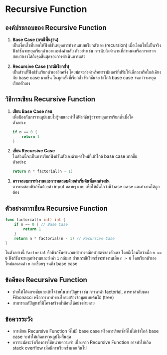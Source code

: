 # Recursive Function

## องค์ประกอบของ Recursive Function

1. **Base Case (กรณีพื้นฐาน)**  
   เป็นเงื่อนไขที่บอกให้ฟังก์ชันหยุดการทำงานแบบเรียกตัวเอง (recursion) เมื่อเงื่อนไขนี้เป็นจริง ฟังก์ชันจะหยุดเรียกตัวเองและส่งค่ากลับ ตัวอย่างเช่น การนับถึงจำนวนที่กำหนดหรือการตรวจสอบว่าเราได้ถึงจุดสิ้นสุดของการดำเนินการแล้ว

2. **Recursive Case (กรณีเรียกซ้ำ)**  
   เป็นส่วนที่ฟังก์ชันเรียกตัวเองอีกครั้ง โดยมักจะส่งค่าหรือพารามิเตอร์ที่ปรับให้เล็กลงหรือใกล้เคียงกับ base case มากขึ้น ในทุกครั้งที่เรียกซ้ำ ฟังก์ชันจะเข้าใกล้ base case จนกว่าจะหยุดเรียกตัวเอง

## วิธีการเขียน Recursive Function

1. **เขียน Base Case ก่อน**  
   เพื่อป้องกันการวนลูปแบบไม่รู้จบและทำให้ฟังก์ชันรู้ว่าจะหยุดการเรียกซ้ำเมื่อใด  
   ตัวอย่าง:
   ```go
   if n == 0 {
       return 1
   }
   ```

2. **เขียน Recursive Case**  
   ในส่วนนี้จะเป็นการเรียกฟังก์ชันตัวเองด้วยค่าใหม่ที่เข้าใกล้ base case มากขึ้น  
   ตัวอย่าง:
   ```go
   return n * factorial(n - 1)
   ```

3. **ตรวจสอบการทำงานและการทดสอบด้วยค่าเริ่มต้นที่แตกต่างกัน**  
   ควรทดสอบฟังก์ชันด้วยค่า input หลายๆ แบบ เพื่อให้มั่นใจว่ามี base case และทำงานได้ถูกต้อง

## ตัวอย่างการเขียน Recursive Function

```go
func factorial(n int) int {
    if n == 0 { // Base Case
        return 1
    }
    return n * factorial(n - 1) // Recursive Case
}
```

ในตัวอย่างนี้ `factorial` คือฟังก์ชันคำนวณค่าทางคณิตศาสตร์ของตัวเลข โดยมีเงื่อนไขว่าเมื่อ `n == 0` ฟังก์ชันจะหยุดทำงานและส่งค่า `1` กลับมา ส่วนกรณีเรียกซ้ำจะทำงานเมื่อ `n > 0` โดยเรียกตัวเองใหม่และลดค่า `n` ลงเรื่อยๆ จนถึง base case

## ข้อดีของ Recursive Function

- ช่วยให้โค้ดกระชับและเข้าใจง่ายในบางปัญหา เช่น การหาค่า factorial, การหาลำดับของ Fibonacci หรือการหาค่าของโครงสร้างข้อมูลแบบต้นไม้ (tree)
- สามารถแก้ปัญหาที่มีโครงสร้างซ้ำซ้อนได้อย่างง่ายดาย

## ข้อควรระวัง

- การเขียน Recursive Function ที่ไม่มี base case หรือการเรียกซ้ำที่ไม่ได้เข้าใกล้ base case จะทำให้เกิดการวนลูปไม่สิ้นสุด
- ควรระมัดระวังเรื่องการใช้หน่วยความจำ เนื่องจาก Recursive Function อาจทำให้เกิด stack overflow เมื่อมีการเรียกซ้ำมากเกินไป